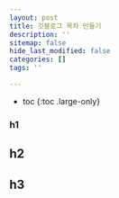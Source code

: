 ```yaml
---
layout: post
title: 깃블로그 목차 만들기
description: ''
sitemap: false
hide_last_modified: false
categories: []
tags: ''

---
```

* toc
{:toc .large-only}

### h1
## h2
## h3